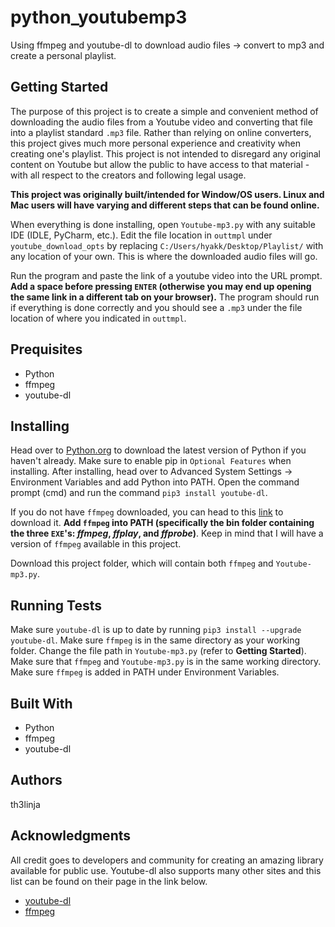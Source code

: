# python_youtubemp3
Using ffmpeg and youtube-dl to download audio files -> convert to mp3 and create a personal playlist.

## Getting Started
The purpose of this project is to create a simple and convenient method of downloading the audio files from a Youtube video and converting that file into a playlist standard `.mp3` file. Rather than relying on online converters, this project gives much more personal experience and creativity when creating one's playlist. This project is not intended to disregard any original content on Youtube but allow the public to have access to that material - with all respect to the creators and following legal usage.

**This project was originally built/intended for Window/OS users. Linux and Mac users will have varying and different steps that can be found online.**

When everything is done installing, open `Youtube-mp3.py` with any suitable IDE (IDLE, PyCharm, etc.). Edit the file location in `outtmpl` under `youtube_download_opts` by replacing `C:/Users/hyakk/Desktop/Playlist/` with any location of your own. This is where the downloaded audio files will go.

Run the program and paste the link of a youtube video into the URL prompt. **Add a space before pressing `ENTER` (otherwise you may end up opening the same link in a different tab on your browser).** The program should run if everything is done correctly and you should see a `.mp3` under the file location of where you indicated in `outtmpl`.

## Prequisites
  * Python
  * ffmpeg
  * youtube-dl
  
## Installing
Head over to [Python.org](https://www.python.org/) to download the latest version of Python if you haven't already. Make sure to enable pip in  `Optional Features` when installing. After installing, head over to Advanced System Settings -> Environment Variables and add Python into PATH. Open the command prompt (cmd) and run the command `pip3 install youtube-dl`.

If you do not have `ffmpeg` downloaded, you can head to this [link](https://www.ffmpeg.org/download.html) to download it. **Add `ffmpeg` into PATH (specifically the bin folder containing the three `EXE`'s: _ffmpeg_, _ffplay_, and _ffprobe_)**. Keep in mind that I will have a version of `ffmpeg` available in this project.

Download this project folder, which will contain both `ffmpeg` and `Youtube-mp3.py`.

## Running Tests
Make sure `youtube-dl` is up to date by running `pip3 install --upgrade youtube-dl`.
Make sure `ffmpeg` is in the same directory as your working folder.
Change the file path in `Youtube-mp3.py` (refer to **Getting Started**).
Make sure that `ffmpeg` and `Youtube-mp3.py` is in the same working directory.
Make sure `ffmpeg` is added in PATH under Environment Variables.

## Built With
  * Python
  * ffmpeg
  * youtube-dl
  
## Authors
th3linja

## Acknowledgments
All credit goes to developers and community for creating an amazing library available for public use. Youtube-dl also supports many other sites and this list can be found on their page in the link below.
  * [youtube-dl](https://ytdl-org.github.io/youtube-dl/index.html)
  * [ffmpeg](https://www.ffmpeg.org/)
